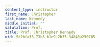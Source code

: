 ```yaml
---
content_type: instructor
first_name: Christopher
last_name: Kennedy
middle_initial: ''
salutation: Prof.
title: Prof. Christopher Kennedy
uid: 5d2bfa33-73b5-b1e9-2b35-34840a250785
---
```

